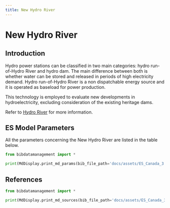```yaml
---
title: New Hydro River
---
```


# New Hydro River

## Introduction

Hydro power stations can be classified in two main categories: hydro
run-of-Hydro River and hydro dam. The main difference between both is
whether water can be stored and released in periods of high electricity
demand. Hydro run-of-Hydro River is a non dispatchable energy source
and it is operated as baseload for power production.

This technology is employed to evaluate new developments in hydroelectricity, excluding consideration of the existing
heritage dams.

Refer to [Hydro River](HYDRO_RIVER.md) for more information.

## ES Model Parameters

All the parameters concerning the New Hydro River are listed in the
table below.

```python exec="on"
from bibdatamanagement import *

print(MdDisplay.print_md_params(bib_file_path='docs/assets/ES_Canada_3.bib',filter_entry='NEW_HYDRO_RIVER'))
```

## References

```python exec="on"
from bibdatamanagement import *

print(MdDisplay.print_md_sources(bib_file_path='docs/assets/ES_Canada_3.bib',filter_entry='NEW_HYDRO_RIVER'))
```
